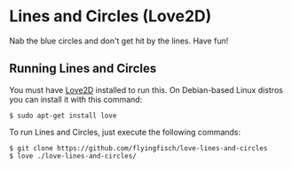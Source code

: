 Lines and Circles (Love2D)
==========================

Nab the blue circles and don't get hit by the lines. Have fun!


Running Lines and Circles
-------------------------

You must have [Love2D](love2d.org) installed to run this. On
Debian-based Linux distros you can install it with this command:

~~~
$ sudo apt-get install love
~~~

To run Lines and Circles, just execute the following commands:

~~~
$ git clone https://github.com/flyingfisch/love-lines-and-circles
$ love ./love-lines-and-circles/
~~~
